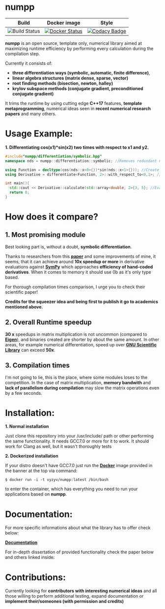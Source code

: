numpp
========

| **Build** | **Docker image** | **Style** |
|--------------------|----------------------------|------------------|
| ![Build Status](https://travis-ci.org/szymonmaszke/numpp.svg?branch=master) | [![Docker Status](https://img.shields.io/badge/docker-passing-blue.svg)](https://hub.docker.com/r/vyzyv/numpp/) | [![Codacy Badge](https://api.codacy.com/project/badge/Grade/4708552f40f3405cb80ed14a455d15f4)](https://www.codacy.com/app/vyz/numpp?utm_source=github.com&utm_medium=referral&utm_content=vyzyv/numpp&utm_campaign=badger) | 

**numpp** is an open source, template only, numerical library aimed at maximizing runtime efficiency 
by performing every calculation during the compilation step.

Currently it consists of: 
  - **three differentiation ways (symbolic, automatic, finite difference)**, 
  - **linear algebra structures (matrix dense, sparse, vector)**
  - **root finding methods (bisection, newton, halley)**
  - **krylov subspace methods (conjugate gradient, preconditioned conjugate gradient)**

It trims the runtime by using cutting edge **C++17** features, **template metaprogramming**,
numerical ideas seen in **recent numerical research papers** and many others.

Usage Example:
==============

**1. Differentiating cos(x1)\*sin(x2) two times with respect to x1 and y2.**

```cpp
#include"numpp/differentiation/symbolic.hpp"
namespace nds = numpp::differentiation::symbolic; //Removes redundant namespace

using Function = decltype(cos(nds::x<0>{})*sin(nds::x<1>{})); //Create function type
using Derivative = differentiate<Function, 2>::with_respect_to<0,1>; //Differentiate type

int main(){
  std::cout << Derivative::calculate(std::array<double, 2>{3, 5}; //Evaluate derivative at point x1 = 3, x2 = 5
  return 0;
}
```

How does it compare?
====================

## 1. Most promising module

  Best looking part is, without a doubt, **symbolic differentiation**.

  Thanks to researchers from this **[paper](https://arxiv.org/abs/1705.01729)** and some improvements of mine,
  it seems, that it can achieve around **10x speedup or more** in derivative evaluations against **[SymPy](https://github.com/sympy/sympy)**
  which approaches **efficiency of hand-coded derivatives**.
  When it comes to memory it should use 0b as it's only type based.

  For thorough compilation times comparison, I urge you to check their scientific paper!
  
  **Credits for the squeezer idea and being first to publish it go to academics mentioned above.**

## 2. Overall Runtime speedup

  **30 x** speedups in matrix multiplication is not uncommon (compared to **[Eigen](https://bitbucket.org/eigen/eigen/)**), 
  and binaries created are shorter by about the same amount. 
  In other areas, for example numerical differentiation, speed up over **[GNU Scientific Library](https://www.gnu.org/software/gsl/)**  can exceed **50x**.

## 3. Compilation times

  I'm not going to lie, this is the place, where some modules loses to the competition. 
  In the case of matrix multiplication, **memory bandwith** and **lack of parallelism during compilation**
  may slow the matrix operations even by a few seconds.

Installation:
=============

**1. Normal installation**

  Just clone this repository into your /usr/include/ path or other performing the same functionality. 
  It needs GCC7.0 or more for it to work. It should work for Clang as well, but it wasn't thoroughly tests
 
**2. Dockerized installation**

  If your distro doesn't have GCC7.0 just run the **[Docker](https://www.docker.com/)** image provided in the banner at the top via command:
  
  ```
  $ docker run -i -t vyzyv/numpp:latest /bin/bash
  ```
  
  to enter the container, which has everything you need to
  run your applications based on **numpp**.

Documentation:
==============

For more specific informations about what the library has to offer check below:

**[Documentation](https://vyzyv.github.io/numpp/modules.html "numpp's documentation")**

For in-depth dissertation of provided functionality check the paper below and others linked inside:
<link to dissertation>

Contributions:
==============

Currently looking for **contributors with interesting numerical ideas** and all those 
willing to perform additional testing, expand documentation or **implement their/someones (with permission and credits)**
